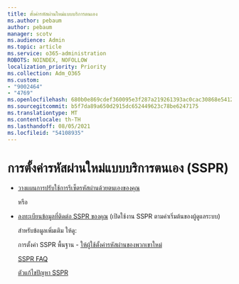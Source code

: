 ```yaml
---
title: ตั้งค่ารหัสผ่านใหม่แบบบริการตนเอง
ms.author: pebaum
author: pebaum
manager: scotv
ms.audience: Admin
ms.topic: article
ms.service: o365-administration
ROBOTS: NOINDEX, NOFOLLOW
localization_priority: Priority
ms.collection: Adm_O365
ms.custom:
- "9002464"
- "4769"
ms.openlocfilehash: 680b0e869cdef360095e3f287a219261393ac0cac30868e541219de3485f0921
ms.sourcegitcommit: b5f7da89a650d2915dc652449623c78be6247175
ms.translationtype: MT
ms.contentlocale: th-TH
ms.lasthandoff: 08/05/2021
ms.locfileid: "54108935"
---
```

# <a name="self-service-password-reset-sspr"></a>การตั้งค่ารหัสผ่านใหม่แบบบริการตนเอง (SSPR)

- [วางแผนการปรับใช้การรีเซ็ตรหัสผ่านด้วยตนเองของคุณ](https://go.microsoft.com/fwlink/?linkid=2142944)  

    หรือ
- [ลงทะเบียนข้อมูลที่ติดต่อ SSPR ของคุณ](https://mysignins.microsoft.com/security-info) (เปิดใช้งาน SSPR ตามค่าเริ่มต้นของผู้ดูแลระบบ)

    สำหรับข้อมูลเพิ่มเติม ให้ดู:

    การตั้งค่า SSPR พื้นฐาน - [ให้ผู้ใช้ตั้งค่ารหัสผ่านของพวกเขาใหม่](/microsoft-365/admin/add-users/let-users-reset-passwords)

    [SSPR FAQ](/azure/active-directory/authentication/active-directory-passwords-faq)

    [ตัวแก้ไขปัญหา SSPR](/azure/active-directory/authentication/active-directory-passwords-troubleshoot)
